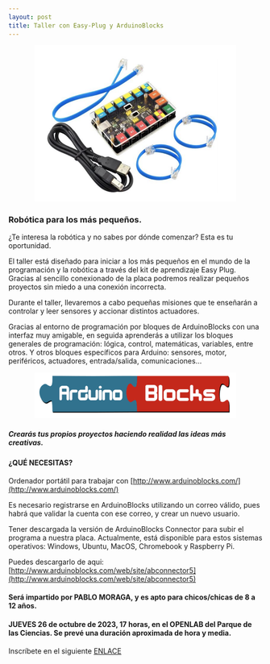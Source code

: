 ```yaml
---
layout: post
title: Taller con Easy-Plug y ArduinoBlocks
---
```

<center>
<img src="/images/easy-plug.png" width="400" />
</center>

### Robótica para los más pequeños.




¿Te interesa la robótica y no sabes por dónde comenzar? Esta es tu oportunidad.

El taller está diseñado para iniciar a los más pequeños en el mundo de la programación y la robótica a través del kit de aprendizaje Easy Plug. Gracias al  sencillo conexionado de la placa podremos realizar pequeños proyectos sin miedo a una conexión incorrecta.

Durante el taller, llevaremos a cabo pequeñas misiones que te enseñarán a controlar y leer sensores y accionar distintos actuadores.

Gracias al entorno de programación por bloques de ArduinoBlocks con una interfaz muy amigable, en seguida aprenderás a utilizar los bloques generales de programación: lógica, control, matemáticas, variables, entre otros. Y otros bloques específicos para Arduino: sensores, motor, periféricos, actuadores, entrada/salida, comunicaciones…



<center>
<img src="/images/arduinoblocks.png" width="400" />
</center>



##### Crearás tus propios proyectos haciendo realidad las ideas más creativas.




#### ¿QUÉ NECESITAS?


Ordenador portátil para trabajar con [http://www.arduinoblocks.com/](http://www.arduinoblocks.com/)

Es necesario registrarse en ArduinoBlocks utilizando un correo válido, pues habrá que validar la cuenta con ese correo, y crear un nuevo usuario.

Tener descargada la versión de ArduinoBlocks Connector para subir el programa a nuestra placa. Actualmente, está disponible para estos sistemas operativos: Windows, Ubuntu, MacOS, Chromebook y Raspberry Pi.

Puedes descargarlo de aqui: [http://www.arduinoblocks.com/web/site/abconnector5](http://www.arduinoblocks.com/web/site/abconnector5)


#### Será impartido por PABLO MORAGA, y es apto para chicos/chicas de 8 a 12 años.

#### JUEVES 26 de octubre de 2023, 17 horas, en el OPENLAB del Parque de las Ciencias. Se prevé una duración aproximada de hora y media.





 Inscríbete en el siguiente [ENLACE](https://forms.gle/CgftcP1JPwwub5rT9)
